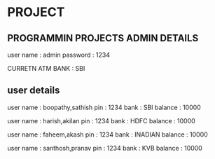 # PROJECT
PROGRAMMIN PROJECTS
ADMIN DETAILS
--------------
user name : admin
password : 1234

CURRETN ATM BANK : SBI

user details
------------
user name : boopathy,sathish
pin : 1234
bank : SBI
balance : 10000

user name : harish,akilan
pin : 1234
bank : HDFC
balance : 10000

user name : faheem,akash
pin : 1234
bank : INADIAN
balance : 10000

user name : santhosh,pranav
pin : 1234
bank : KVB
balance : 10000
